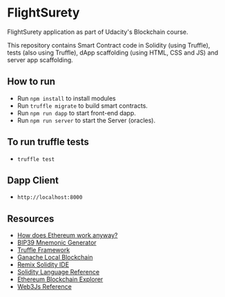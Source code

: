 # FlightSurety

FlightSurety application as part of Udacity's Blockchain course.

This repository contains Smart Contract code in Solidity (using Truffle), tests (also using Truffle), dApp scaffolding (using HTML, CSS and JS) and server app scaffolding.

## How to run

- Run `npm install` to install modules
- Run `truffle migrate` to build smart contracts.
- Run `npm run dapp` to start front-end dapp.
- Run `npm run server` to start the Server (oracles).

## To run truffle tests
- `truffle test`

## Dapp Client
- `http://localhost:8000`

## Resources

* [How does Ethereum work anyway?](https://medium.com/@preethikasireddy/how-does-ethereum-work-anyway-22d1df506369)
* [BIP39 Mnemonic Generator](https://iancoleman.io/bip39/)
* [Truffle Framework](http://truffleframework.com/)
* [Ganache Local Blockchain](http://truffleframework.com/ganache/)
* [Remix Solidity IDE](https://remix.ethereum.org/)
* [Solidity Language Reference](http://solidity.readthedocs.io/en/v0.4.24/)
* [Ethereum Blockchain Explorer](https://etherscan.io/)
* [Web3Js Reference](https://github.com/ethereum/wiki/wiki/JavaScript-API)